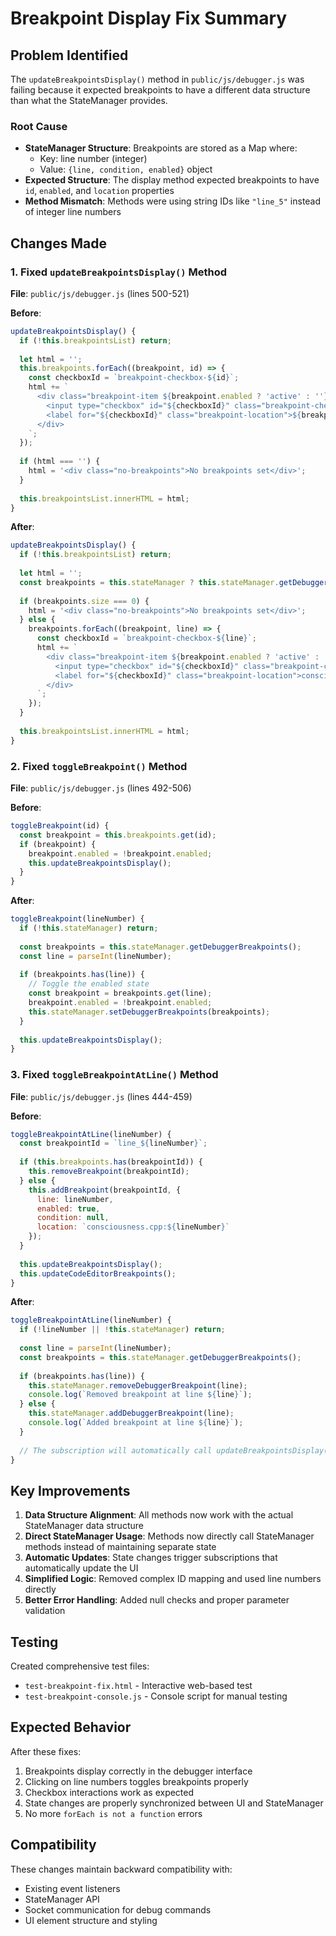 # Breakpoint Display Fix Summary

## Problem Identified
The `updateBreakpointsDisplay()` method in `public/js/debugger.js` was failing because it expected breakpoints to have a different data structure than what the StateManager provides.

### Root Cause
- **StateManager Structure**: Breakpoints are stored as a Map where:
  - Key: line number (integer)
  - Value: `{line, condition, enabled}` object
- **Expected Structure**: The display method expected breakpoints to have `id`, `enabled`, and `location` properties
- **Method Mismatch**: Methods were using string IDs like `"line_5"` instead of integer line numbers

## Changes Made

### 1. Fixed `updateBreakpointsDisplay()` Method
**File**: `public/js/debugger.js` (lines 500-521)

**Before**:
```javascript
updateBreakpointsDisplay() {
  if (!this.breakpointsList) return;
  
  let html = '';
  this.breakpoints.forEach((breakpoint, id) => {
    const checkboxId = `breakpoint-checkbox-${id}`;
    html += `
      <div class="breakpoint-item ${breakpoint.enabled ? 'active' : ''}" data-breakpoint-id="${id}">
        <input type="checkbox" id="${checkboxId}" class="breakpoint-checkbox" ${breakpoint.enabled ? 'checked' : ''}>
        <label for="${checkboxId}" class="breakpoint-location">${breakpoint.location}:${breakpoint.line}</label>
      </div>
    `;
  });
  
  if (html === '') {
    html = '<div class="no-breakpoints">No breakpoints set</div>';
  }
  
  this.breakpointsList.innerHTML = html;
}
```

**After**:
```javascript
updateBreakpointsDisplay() {
  if (!this.breakpointsList) return;
  
  let html = '';
  const breakpoints = this.stateManager ? this.stateManager.getDebuggerBreakpoints() : new Map();
  
  if (breakpoints.size === 0) {
    html = '<div class="no-breakpoints">No breakpoints set</div>';
  } else {
    breakpoints.forEach((breakpoint, line) => {
      const checkboxId = `breakpoint-checkbox-${line}`;
      html += `
        <div class="breakpoint-item ${breakpoint.enabled ? 'active' : ''}" data-breakpoint-id="${line}">
          <input type="checkbox" id="${checkboxId}" class="breakpoint-checkbox" ${breakpoint.enabled ? 'checked' : ''}>
          <label for="${checkboxId}" class="breakpoint-location">consciousness.cpp:${line}</label>
        </div>
      `;
    });
  }
  
  this.breakpointsList.innerHTML = html;
}
```

### 2. Fixed `toggleBreakpoint()` Method
**File**: `public/js/debugger.js` (lines 492-506)

**Before**:
```javascript
toggleBreakpoint(id) {
  const breakpoint = this.breakpoints.get(id);
  if (breakpoint) {
    breakpoint.enabled = !breakpoint.enabled;
    this.updateBreakpointsDisplay();
  }
}
```

**After**:
```javascript
toggleBreakpoint(lineNumber) {
  if (!this.stateManager) return;
  
  const breakpoints = this.stateManager.getDebuggerBreakpoints();
  const line = parseInt(lineNumber);
  
  if (breakpoints.has(line)) {
    // Toggle the enabled state
    const breakpoint = breakpoints.get(line);
    breakpoint.enabled = !breakpoint.enabled;
    this.stateManager.setDebuggerBreakpoints(breakpoints);
  }
  
  this.updateBreakpointsDisplay();
}
```

### 3. Fixed `toggleBreakpointAtLine()` Method
**File**: `public/js/debugger.js` (lines 444-459)

**Before**:
```javascript
toggleBreakpointAtLine(lineNumber) {
  const breakpointId = `line_${lineNumber}`;
  
  if (this.breakpoints.has(breakpointId)) {
    this.removeBreakpoint(breakpointId);
  } else {
    this.addBreakpoint(breakpointId, {
      line: lineNumber,
      enabled: true,
      condition: null,
      location: `consciousness.cpp:${lineNumber}`
    });
  }
  
  this.updateBreakpointsDisplay();
  this.updateCodeEditorBreakpoints();
}
```

**After**:
```javascript
toggleBreakpointAtLine(lineNumber) {
  if (!lineNumber || !this.stateManager) return;
  
  const line = parseInt(lineNumber);
  const breakpoints = this.stateManager.getDebuggerBreakpoints();
  
  if (breakpoints.has(line)) {
    this.stateManager.removeDebuggerBreakpoint(line);
    console.log(`Removed breakpoint at line ${line}`);
  } else {
    this.stateManager.addDebuggerBreakpoint(line);
    console.log(`Added breakpoint at line ${line}`);
  }
  
  // The subscription will automatically call updateBreakpointsDisplay() and renderCodeEditor()
}
```

## Key Improvements

1. **Data Structure Alignment**: All methods now work with the actual StateManager data structure
2. **Direct StateManager Usage**: Methods now directly call StateManager methods instead of maintaining separate state
3. **Automatic Updates**: State changes trigger subscriptions that automatically update the UI
4. **Simplified Logic**: Removed complex ID mapping and used line numbers directly
5. **Better Error Handling**: Added null checks and proper parameter validation

## Testing

Created comprehensive test files:
- `test-breakpoint-fix.html` - Interactive web-based test
- `test-breakpoint-console.js` - Console script for manual testing

## Expected Behavior

After these fixes:
1. Breakpoints display correctly in the debugger interface
2. Clicking on line numbers toggles breakpoints properly
3. Checkbox interactions work as expected
4. State changes are properly synchronized between UI and StateManager
5. No more `forEach is not a function` errors

## Compatibility

These changes maintain backward compatibility with:
- Existing event listeners
- StateManager API
- Socket communication for debug commands
- UI element structure and styling
